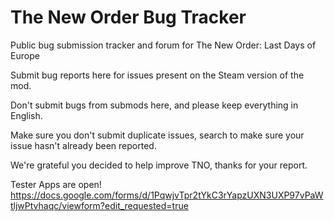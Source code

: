 # The New Order Bug Tracker

Public bug submission tracker and forum for The New Order: Last Days of Europe

Submit bug reports here for issues present on the Steam version of the mod.

Don't submit bugs from submods here, and please keep everything in English.

Make sure you don't submit duplicate issues, search to make sure your issue hasn't already been reported.

We're grateful you decided to help improve TNO, thanks for your report.

Tester Apps are open! https://docs.google.com/forms/d/1PqwjvTpr2tYkC3rYapzUXN3UXP97vPaWtljwPtvhaqc/viewform?edit_requested=true 
